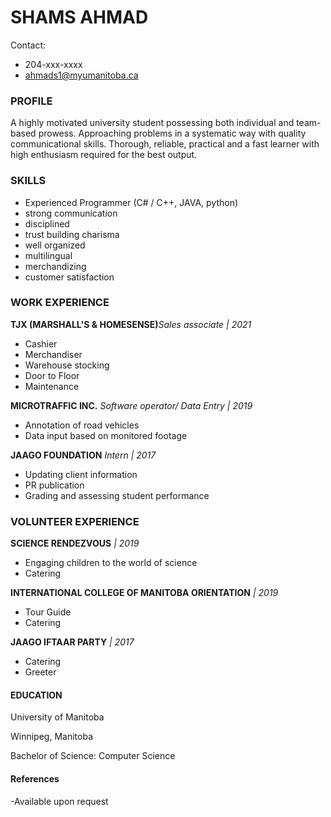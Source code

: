 # SHAMS AHMAD

Contact:

- 204-xxx-xxxx
- ahmads1@myumanitoba.ca

### PROFILE

A highly motivated university student possessing both individual and team-based prowess. Approaching problems in a systematic way with quality communicational skills. Thorough, reliable, practical and a fast learner with high enthusiasm required for the best output.

### SKILLS

- Experienced Programmer (C# / C++, JAVA, python)
- strong communication
- disciplined
- trust building charisma
- well organized
- multilingual
- merchandizing
- customer satisfaction

### WORK EXPERIENCE

**TJX (MARSHALL'S & HOMESENSE)**_Sales associate | 2021_

- Cashier
- Merchandiser
- Warehouse stocking
- Door to Floor
- Maintenance

**MICROTRAFFIC INC.** _Software operator/ Data Entry | 2019_

- Annotation of road vehicles
- Data input based on monitored footage

**JAAGO FOUNDATION** _Intern | 2017_

- Updating client information
- PR publication
- Grading and assessing student performance

### VOLUNTEER EXPERIENCE

**SCIENCE RENDEZVOUS** _| 2019_

- Engaging children to the world of science
- Catering

**INTERNATIONAL COLLEGE OF MANITOBA ORIENTATION** _| 2019_

- Tour Guide
- Catering

**JAAGO IFTAAR PARTY** _| 2017_

- Catering
- Greeter

#### EDUCATION

University of Manitoba

Winnipeg, Manitoba

Bachelor of Science: Computer Science

#### References

-Available upon request
